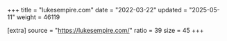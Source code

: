 +++
title = "lukesempire.com"
date = "2022-03-22"
updated = "2025-05-11"
weight = 46119

[extra]
source = "https://lukesempire.com/"
ratio = 39
size = 45
+++

